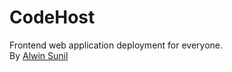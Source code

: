# CodeHost

Frontend web application deployment for everyone.
<br>
By [Alwin Sunil](https://alwinsunil.in)
